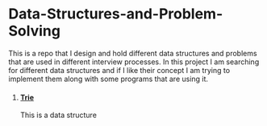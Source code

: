 # Data-Structures-and-Problem-Solving
This is a repo that I design and hold different data structures and problems that are used in different interview processes.
In this project I am searching for different data structures and if I like their concept I am trying to implement them along with some programs that are using it.



  <ol>
    <li>
      <h4><a href="https://en.wikipedia.org/wiki/Trie">Trie</a></h4>
      <p> This is a data structure </p>
    </li>
  </ol>
